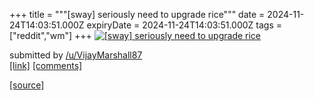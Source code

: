 +++
title = """[sway] seriously need to upgrade rice"""
date = 2024-11-24T14:03:51.000Z
expiryDate = 2024-11-24T14:03:51.000Z
tags = ["reddit","wm"]
+++
[![[sway] seriously need to upgrade rice](https://a.thumbs.redditmedia.com/M8Wjj372rjr1ciPc5zUuKO_4ncLcWq8lICU3mkpC804.jpg "[sway] seriously need to upgrade rice")](https://www.reddit.com/r/unixporn/comments/1gyro0d/sway_seriously_need_to_upgrade_rice/)

submitted by [/u/VijayMarshall87](https://www.reddit.com/user/VijayMarshall87)  
[\[link\]](https://www.reddit.com/gallery/1gyro0d) [\[comments\]](https://www.reddit.com/r/unixporn/comments/1gyro0d/sway_seriously_need_to_upgrade_rice/)

[[source]](https://www.reddit.com/r/unixporn/comments/1gyro0d/sway_seriously_need_to_upgrade_rice/)
